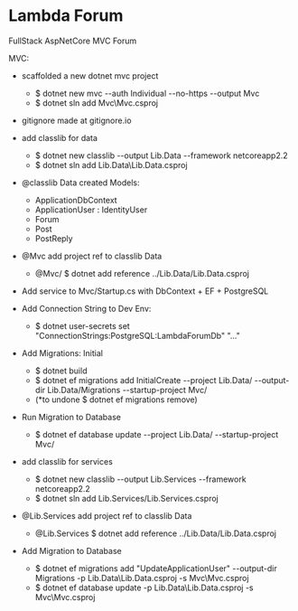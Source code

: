 # Lambda Forum

  FullStack AspNetCore MVC Forum

MVC:

  * scaffolded a new dotnet mvc project
    * $ dotnet new mvc --auth Individual --no-https --output Mvc
    * $ dotnet sln add Mvc\Mvc.csproj

  * gitignore made at gitignore.io

  * add classlib for data
    * $ dotnet new classlib --output Lib.Data --framework netcoreapp2.2
    * $ dotnet sln add Lib.Data\Lib.Data.csproj

  * @classlib Data created Models:
    * ApplicationDbContext
    * ApplicationUser : IdentityUser
    * Forum
    * Post
    * PostReply

  * @Mvc add project ref to classlib Data
    * @Mvc/ $ dotnet add reference ../Lib.Data/Lib.Data.csproj

  * Add service to Mvc/Startup.cs with DbContext + EF + PostgreSQL

  * Add Connection String to Dev Env:
    * $ dotnet user-secrets set "ConnectionStrings:PostgreSQL:LambdaForumDb" "..."

  * Add Migrations: Initial
    * $ dotnet build
    * $ dotnet ef migrations add InitialCreate --project Lib.Data/ --output-dir Lib.Data/Migrations --startup-project Mvc/
    * (\*to undone $ dotnet ef migrations remove)

  * Run Migration to Database 
    * $ dotnet ef database update --project Lib.Data/ --startup-project Mvc/

  * add classlib for services
    * $ dotnet new classlib --output Lib.Services --framework netcoreapp2.2
    * $ dotnet sln add Lib.Services/Lib.Services.csproj

  * @Lib.Services add project ref to classlib Data
    * @Lib.Services $ dotnet add reference ../Lib.Data/Lib.Data.csproj

  * Add Migration to Database
    * $ dotnet ef migrations add "UpdateApplicationUser" --output-dir Migrations -p Lib.Data\Lib.Data.csproj -s Mvc\Mvc.csproj
    * $ dotnet ef database update -p Lib.Data\Lib.Data.csproj -s Mvc\Mvc.csproj

